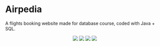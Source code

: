 # Airpedia
A flights booking website made for database course, coded with Java + SQL.
<p align="center">
<img src="https://user-images.githubusercontent.com/14133821/33742859-38d71e76-db78-11e7-81c0-5e38f8a8f644.png">
<img src="https://user-images.githubusercontent.com/14133821/33742750-c5daf938-db77-11e7-9af1-45eb03e18528.png">
<img src="https://user-images.githubusercontent.com/14133821/33742751-c5e47bde-db77-11e7-9b59-7f8f234bdd96.png">
<img src="https://user-images.githubusercontent.com/14133821/33742752-c5ee0f00-db77-11e7-8a6d-3ad75370b043.png">
</p>
